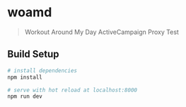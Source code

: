 # woamd

> Workout Around My Day ActiveCampaign Proxy Test

## Build Setup

``` bash
# install dependencies
npm install

# serve with hot reload at localhost:8000
npm run dev

